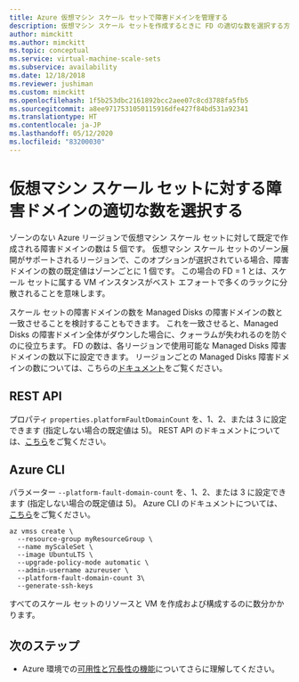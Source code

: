 ```yaml
---
title: Azure 仮想マシン スケール セットで障害ドメインを管理する
description: 仮想マシン スケール セットを作成するときに FD の適切な数を選択する方法について説明します。
author: mimckitt
ms.author: mimckitt
ms.topic: conceptual
ms.service: virtual-machine-scale-sets
ms.subservice: availability
ms.date: 12/18/2018
ms.reviewer: jushiman
ms.custom: mimckitt
ms.openlocfilehash: 1f5b253dbc2161892bcc2aee07c8cd3788fa5fb5
ms.sourcegitcommit: a8ee9717531050115916dfe427f84bd531a92341
ms.translationtype: HT
ms.contentlocale: ja-JP
ms.lasthandoff: 05/12/2020
ms.locfileid: "83200030"
---
```

# <a name="choosing-the-right-number-of-fault-domains-for-virtual-machine-scale-set"></a>仮想マシン スケール セットに対する障害ドメインの適切な数を選択する
ゾーンのない Azure リージョンで仮想マシン スケール セットに対して既定で作成される障害ドメインの数は 5 個です。 仮想マシン スケール セットのゾーン展開がサポートされるリージョンで、このオプションが選択されている場合、障害ドメインの数の既定値はゾーンごとに 1 個です。 この場合の FD = 1 とは、スケール セットに属する VM インスタンスがベスト エフォートで多くのラックに分散されることを意味します。

スケール セットの障害ドメインの数を Managed Disks の障害ドメインの数と一致させることを検討することもできます。 これを一致させると、Managed Disks の障害ドメイン全体がダウンした場合に、クォーラムが失われるのを防ぐのに役立ちます。 FD の数は、各リージョンで使用可能な Managed Disks 障害ドメインの数以下に設定できます。 リージョンごとの Managed Disks 障害ドメインの数については、こちらの[ドキュメント](../virtual-machines/windows/manage-availability.md)をご覧ください。

## <a name="rest-api"></a>REST API
プロパティ `properties.platformFaultDomainCount` を、1、2、または 3 に設定できます (指定しない場合の既定値は 5)。 REST API のドキュメントについては、[こちら](https://docs.microsoft.com/rest/api/compute/virtualmachinescalesets/createorupdate)をご覧ください。

## <a name="azure-cli"></a>Azure CLI
パラメーター `--platform-fault-domain-count` を、1、2、または 3 に設定できます (指定しない場合の既定値は 5)。 Azure CLI のドキュメントについては、[こちら](https://docs.microsoft.com/cli/azure/vmss?view=azure-cli-latest#az-vmss-create)をご覧ください。

```azurecli-interactive
az vmss create \
  --resource-group myResourceGroup \
  --name myScaleSet \
  --image UbuntuLTS \
  --upgrade-policy-mode automatic \
  --admin-username azureuser \
  --platform-fault-domain-count 3\
  --generate-ssh-keys
```

すべてのスケール セットのリソースと VM を作成および構成するのに数分かかります。

## <a name="next-steps"></a>次のステップ
- Azure 環境での[可用性と冗長性の機能](../virtual-machines/windows/availability.md)についてさらに理解してください。
